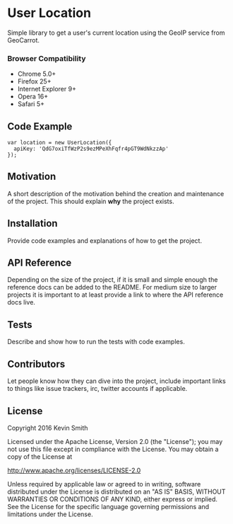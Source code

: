# User Location

Simple library to get a user's current location using the GeoIP service from GeoCarrot.

### Browser Compatibility

- Chrome 5.0+
- Firefox 25+
- Internet Explorer 9+
- Opera 16+
- Safari 5+

## Code Example

```
var location = new UserLocation({
  apiKey: 'QdG7oxiTfWzP2s9ezMPeXhFqfr4pGT9WdNkzzAp'
});
```

## Motivation

A short description of the motivation behind the creation and maintenance of the project. This should explain **why** the project exists.

## Installation

Provide code examples and explanations of how to get the project.

## API Reference

Depending on the size of the project, if it is small and simple enough the reference docs can be added to the README. For medium size to larger projects it is important to at least provide a link to where the API reference docs live.

## Tests

Describe and show how to run the tests with code examples.

## Contributors

Let people know how they can dive into the project, include important links to things like issue trackers, irc, twitter accounts if applicable.

## License

Copyright 2016 Kevin Smith

Licensed under the Apache License, Version 2.0 (the "License");
you may not use this file except in compliance with the License.
You may obtain a copy of the License at

  http://www.apache.org/licenses/LICENSE-2.0

Unless required by applicable law or agreed to in writing, software
distributed under the License is distributed on an "AS IS" BASIS,
WITHOUT WARRANTIES OR CONDITIONS OF ANY KIND, either express or implied.
See the License for the specific language governing permissions and
limitations under the License.
